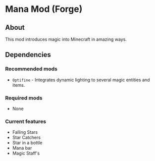 # Mana Mod (Forge)

## About
This mod introduces magic into Minecraft in amazing ways.

## Dependencies
### Recommended mods
* `Optifine` - Integrates dynamic lighting to several magic entities and items.

### Required mods
* None

### Current features
* Falling Stars
* Star Catchers
* Star in a bottle
* Mana bar
* Magic Staff's
